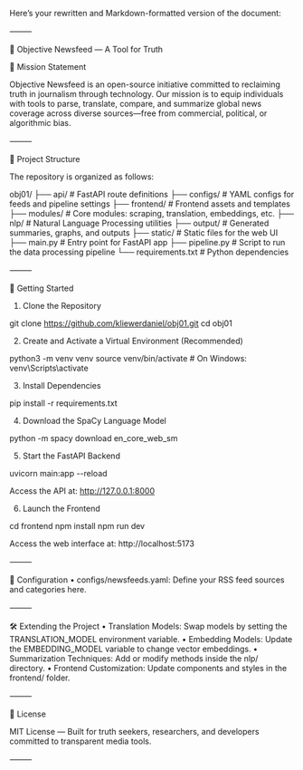 Here’s your rewritten and Markdown-formatted version of the document:

⸻

📰 Objective Newsfeed — A Tool for Truth

🧭 Mission Statement

Objective Newsfeed is an open-source initiative committed to reclaiming truth in journalism through technology. Our mission is to equip individuals with tools to parse, translate, compare, and summarize global news coverage across diverse sources—free from commercial, political, or algorithmic bias.

⸻

📁 Project Structure

The repository is organized as follows:

obj01/
├── api/           # FastAPI route definitions
├── configs/       # YAML configs for feeds and pipeline settings
├── frontend/      # Frontend assets and templates
├── modules/       # Core modules: scraping, translation, embeddings, etc.
├── nlp/           # Natural Language Processing utilities
├── output/        # Generated summaries, graphs, and outputs
├── static/        # Static files for the web UI
├── main.py        # Entry point for FastAPI app
├── pipeline.py    # Script to run the data processing pipeline
└── requirements.txt  # Python dependencies


⸻

🚀 Getting Started

1. Clone the Repository

git clone https://github.com/kliewerdaniel/obj01.git
cd obj01

2. Create and Activate a Virtual Environment (Recommended)

python3 -m venv venv
source venv/bin/activate  # On Windows: venv\Scripts\activate

3. Install Dependencies

pip install -r requirements.txt

4. Download the SpaCy Language Model

python -m spacy download en_core_web_sm

5. Start the FastAPI Backend

uvicorn main:app --reload

Access the API at: http://127.0.0.1:8000

6. Launch the Frontend

cd frontend
npm install
npm run dev

Access the web interface at: http://localhost:5173

⸻

🔧 Configuration
	•	configs/newsfeeds.yaml: Define your RSS feed sources and categories here.

⸻

🛠️ Extending the Project
	•	Translation Models: Swap models by setting the TRANSLATION_MODEL environment variable.
	•	Embedding Models: Update the EMBEDDING_MODEL variable to change vector embeddings.
	•	Summarization Techniques: Add or modify methods inside the nlp/ directory.
	•	Frontend Customization: Update components and styles in the frontend/ folder.

⸻

📜 License

MIT License — Built for truth seekers, researchers, and developers committed to transparent media tools.

⸻
